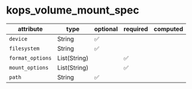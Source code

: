 # kops_volume_mount_spec

| attribute | type | optional | required | computed |
| --- | --- | --- | --- | --- |
| `device` | String | :white_check_mark: |  |  |
| `filesystem` | String | :white_check_mark: |  |  |
| `format_options` | List(String) |  | :white_check_mark: |  |
| `mount_options` | List(String) |  | :white_check_mark: |  |
| `path` | String | :white_check_mark: |  |  |
